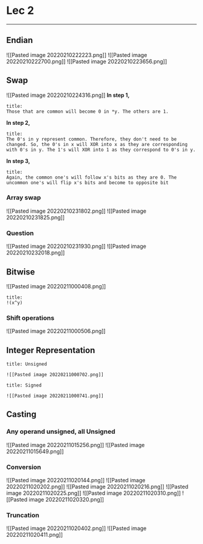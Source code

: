 # Lec 2
***
## Endian
![[Pasted image 20220210222223.png]]
![[Pasted image 20220210222700.png]]
![[Pasted image 20220210223656.png]]

## Swap
![[Pasted image 20220210224316.png]]
**In step 1,**
```ad-attention
title:
Those that are common will become 0 in *y. The others are 1.
```
**In step 2,**
```ad-attention
title:
The 0's in y represent common. Therefore, they don't need to be changed. So, the 0's in x will XOR into x as they are corresponding with 0's in y. The 1's will XOR into 1 as they correspond to 0's in y.
```
**In step 3,**
```ad-attention
title:
Again, the common one's will follow x's bits as they are 0. The uncommon one's will flip x's bits and become to opposite bit
```

### Array swap
![[Pasted image 20220210231802.png]]
![[Pasted image 20220210231825.png]]

### Question
![[Pasted image 20220210231930.png]]
![[Pasted image 20220210232018.png]]

## Bitwise
![[Pasted image 20220211000408.png]]
```ad-note
title:
!(x^y)
```

### Shift operations
![[Pasted image 20220211000506.png]]

## Integer Representation
```ad-attention
title: Unsigned

![[Pasted image 20220211000702.png]]

```
```ad-attention
title: Signed

![[Pasted image 20220211000741.png]]

```

## Casting
### Any operand unsigned, all Unsigned

![[Pasted image 20220211015256.png]]
![[Pasted image 20220211015649.png]]

### Conversion
![[Pasted image 20220211020144.png]]
![[Pasted image 20220211020202.png]]
![[Pasted image 20220211020216.png]]
![[Pasted image 20220211020225.png]]
![[Pasted image 20220211020310.png]]
![[Pasted image 20220211020320.png]]

### Truncation
![[Pasted image 20220211020402.png]]
![[Pasted image 20220211020411.png]]